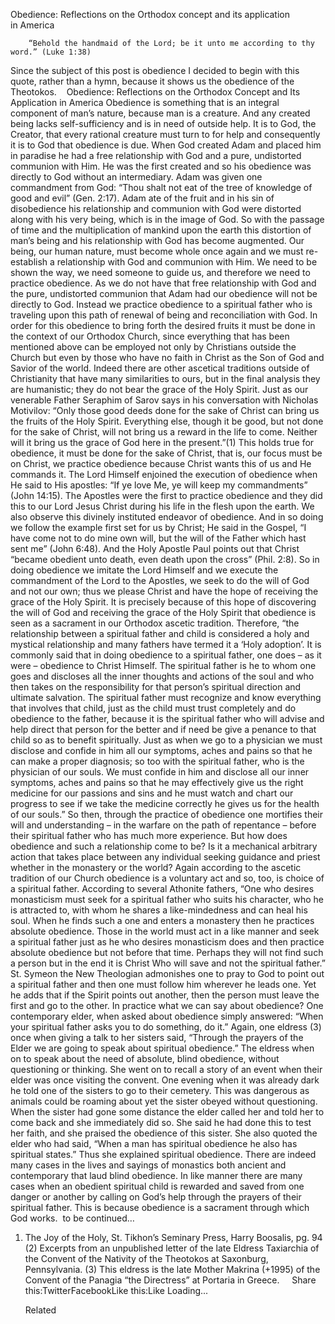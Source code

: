 Obedience: Reflections on the Orthodox concept and its application in America

		“Behold the handmaid of the Lord; be it unto me according to thy word.” (Luke 1:38)
Since the subject of this post is obedience I decided to begin with this quote, rather than a hymn, because it shows us the obedience of the Theotokos.   
Obedience: Reflections on the Orthodox Concept and Its Application in America
Obedience is something that is an integral component of man’s nature, because man is a creature. And any created being lacks self-sufficiency and is in need of outside help. It is to God, the Creator, that every rational creature must turn to for help and consequently it is to God that obedience is due. When God created Adam and placed him in paradise he had a free relationship with God and a pure, undistorted communion with Him. He was the first created and so his obedience was directly to God without an intermediary.
Adam was given one commandment from God: “Thou shalt not eat of the tree of knowledge of good and evil” (Gen. 2:17). Adam ate of the fruit and in his sin of disobedience his relationship and communion with God were distorted along with his very being, which is in the image of God. So with the passage of time and the multiplication of mankind upon the earth this distortion of man’s being and his relationship with God has become augmented. Our being, our human nature, must become whole once again and we must re-establish a relationship with God and communion with Him. We need to be shown the way, we need someone to guide us, and therefore we need to practice obedience. As we do not have that free relationship with God and the pure, undistorted communion that Adam had our obedience will not be directly to God. Instead we practice obedience to a spiritual father who is traveling upon this path of renewal of being and reconciliation with God.
In order for this obedience to bring forth the desired fruits it must be done in the context of our Orthodox Church, since everything that has been mentioned above can be employed not only by Christians outside the Church but even by those who have no faith in Christ as the Son of God and Savior of the world. Indeed there are other ascetical traditions outside of Christianity that have many similarities to ours, but in the final analysis they are humanistic; they do not bear the grace of the Holy Spirit. Just as our venerable Father Seraphim of Sarov says in his conversation with Nicholas Motivilov: “Only those good deeds done for the sake of Christ can bring us the fruits of the Holy Spirit. Everything else, though it be good, but not done for the sake of Christ, will not bring us a reward in the life to come. Neither will it bring us the grace of God here in the present.”(1) This holds true for obedience, it must be done for the sake of Christ, that is, our focus must be on Christ, we practice obedience because Christ wants this of us and He commands it. The Lord Himself enjoined the execution of obedience when He said to His apostles: “If ye love Me, ye will keep my commandments” (John 14:15). The Apostles were the first to practice obedience and they did this to our Lord Jesus Christ during his life in the flesh upon the earth. We also observe this divinely instituted endeavor of obedience. And in so doing we follow the example first set for us by Christ; He said in the Gospel, “I have come not to do mine own will, but the will of the Father which hast sent me” (John 6:48). And the Holy Apostle Paul points out that Christ “became obedient unto death, even death upon the cross” (Phil. 2:8). So in doing obedience we imitate the Lord Himself and we execute the commandment of the Lord to the Apostles, we seek to do the will of God and not our own; thus we please Christ and have the hope of receiving the grace of the Holy Spirit.
It is precisely because of this hope of discovering the will of God and receiving the grace of the Holy Spirit that obedience is seen as a sacrament in our Orthodox ascetic tradition. Therefore, “the relationship between a spiritual father and child is considered a holy and mystical relationship and many fathers have termed it a ‘Holy adoption’. It is commonly said that in doing obedience to a spiritual father, one does – as it were – obedience to Christ Himself. The spiritual father is he to whom one goes and discloses all the inner thoughts and actions of the soul and who then takes on the responsibility for that person’s spiritual direction and ultimate salvation. The spiritual father must recognize and know everything that involves that child, just as the child must trust completely and do obedience to the father, because it is the spiritual father who will advise and help direct that person for the better and if need be give a penance to that child so as to benefit spiritually. Just as when we go to a physician we must disclose and confide in him all our symptoms, aches and pains so that he can make a proper diagnosis; so too with the spiritual father, who is the physician of our souls. We must confide in him and disclose all our inner symptoms, aches and pains so that he may effectively give us the right medicine for our passions and sins and he must watch and chart our progress to see if we take the medicine correctly he gives us for the health of our souls.” So then, through the practice of obedience one mortifies their will and understanding – in the warfare on the path of repentance – before their spiritual father who has much more experience.
But how does obedience and such a relationship come to be? Is it a mechanical arbitrary action that takes place between any individual seeking guidance and priest whether in the monastery or the world? Again according to the ascetic tradition of our Church obedience is a voluntary act and so, too, is choice of a spiritual father. According to several Athonite fathers, “One who desires monasticism must seek for a spiritual father who suits his character, who he is attracted to, with whom he shares a like-mindedness and can heal his soul. When he finds such a one and enters a monastery then he practices absolute obedience. Those in the world must act in a like manner and seek a spiritual father just as he who desires monasticism does and then practice absolute obedience but not before that time. Perhaps they will not find such a person but in the end it is Christ Who will save and not the spiritual father.” St. Symeon the New Theologian admonishes one to pray to God to point out a spiritual father and then one must follow him wherever he leads one. Yet he adds that if the Spirit points out another, then the person must leave the first and go to the other.
In practice what we can say about obedience? One contemporary elder, when asked about obedience simply answered: “When your spiritual father asks you to do something, do it.” Again, one eldress (3) once when giving a talk to her sisters said, “Through the prayers of the Elder we are going to speak about spiritual obedience.” The eldress when on to speak about the need of absolute, blind obedience, without questioning or thinking. She went on to recall a story of an event when their elder was once visiting the convent. One evening when it was already dark he told one of the sisters to go to their cemetery. This was dangerous as animals could be roaming about yet the sister obeyed without questioning. When the sister had gone some distance the elder called her and told her to come back and she immediately did so. She said he had done this to test her faith, and she praised the obedience of this sister. She also quoted the elder who had said, “When a man has spiritual obedience he also has spiritual states.” Thus she explained spiritual obedience. There are indeed many cases in the lives and sayings of monastics both ancient and contemporary that laud blind obedience. In like manner there are many cases when an obedient spiritual child is rewarded and saved from one danger or another by calling on God’s help through the prayers of their spiritual father. This is because obedience is a sacrament through which God works.  to be continued…
 
1) The Joy of the Holy, St. Tikhon’s Seminary Press, Harry Boosalis, pg. 94
(2) Excerpts from an unpublished letter of the late Eldress Taxiarchia of the Convent of the Nativity of the Theotokos at Saxonburg, Pennsylvania.
(3) This eldress is the late Mother Makrina (+1995) of the Convent of the Panagia “the Directress” at Portaria in Greece.
 
 
Share this:TwitterFacebookLike this:Like Loading...

	Related
			